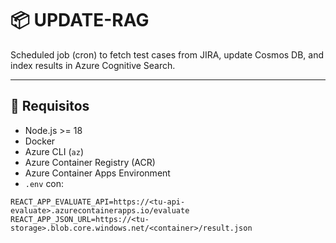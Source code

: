 # 📦 UPDATE-RAG

Scheduled job (cron) to fetch test cases from JIRA, update Cosmos DB, and index results in Azure Cognitive Search.

---

## 🚀 Requisitos

- Node.js >= 18
- Docker
- Azure CLI (`az`)
- Azure Container Registry (ACR)
- Azure Container Apps Environment
- `.env` con:

```env
REACT_APP_EVALUATE_API=https://<tu-api-evaluate>.azurecontainerapps.io/evaluate
REACT_APP_JSON_URL=https://<tu-storage>.blob.core.windows.net/<container>/result.json
